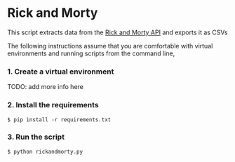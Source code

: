 # Rick and Morty
This script extracts data from the [Rick and Morty API](https://rickandmortyapi.com/) and exports it as CSVs

The following instructions assume that you are comfortable with virtual environments and running scripts from the command line,

### 1. Create a virtual environment
TODO: add more info here

### 2. Install the requirements
```
$ pip install -r requirements.txt
```

### 3. Run the script
```
$ python rickandmorty.py
```

